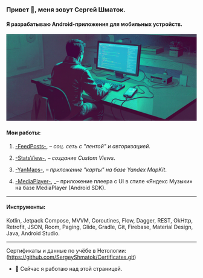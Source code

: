 ### Привет 👋, меня зовут Сергей Шматок.
#### Я разрабатываю Android-приложения для мобильных устройств.
![Я разработчик Android-приложений для мобильных устройств.](https://github.com/SergeyShmatok/SergeyShmatok/blob/7bb5509affa2b83e1b0981aa9308631b920de298/Banners/uiijehokWnBvzdSAiEI4Hr4VekKeP9MBYrJ4TIU9.png)

#### Мои работы:
1.	[-FeedPosts-](https://github.com/SergeyShmatok/-FeedPosts-.git), _– cоц. сеть с "лентой" и авторизацией_.

2. [-StatsView-](https://github.com/SergeyShmatok/-StatsView-.git), _– создание Custom Views_.

3. [-YanMaps-](https://github.com/SergeyShmatok/-YanMaps-.git), _– приложение "карты" на базе Yandex MapKit_.

4. [-MediaPlayer-](https://github.com/SergeyShmatok/-MediaPlayer-.git), _– приложение плеера с UI в стиле «Яндекс Музыки» на базе MediaPlayer (Android SDK).


____________

#### Инструменты: 

Kotlin, Jetpack Compose, MVVM, Coroutines, Flow, Dagger, REST, OkHttp, Retrofit, JSON, Room, Paging, Glide, Gradle, Git, Firebase, Material Design, Java, Android Studio.

____________


Сертификаты и данные по учёбе в Нетологии: (https://github.com/SergeyShmatok/Certificates.git)


- 🔭 Сейчас я работаю над этой страницей.
